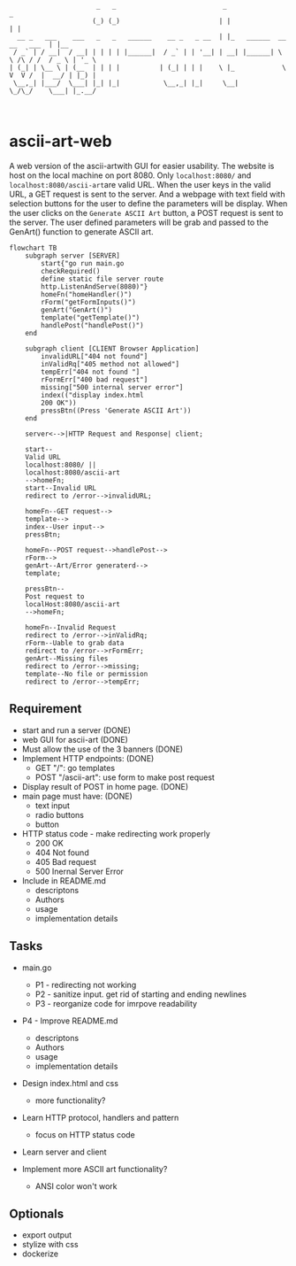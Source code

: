 ```
                      _   _                           _                                _      
                     (_) (_)                         | |                              | |     
  __ _   ___    ___   _   _   ______    __ _   _ __  | |_   ______  __      __   ___  | |__   
 / _` | / __|  / __| | | | | |______|  / _` | | '__| | __| |______| \ \ /\ / /  / _ \ | '_ \  
| (_| | \__ \ | (__  | | | |          | (_| | | |    \ |_            \ V  V /  |  __/ | |_) | 
 \__,_| |___/  \___| |_| |_|           \__,_| |_|     \__|            \_/\_/    \___| |_.__/  
                                                                                              
                                                                                              
```

# ascii-art-web
A web version of the ascii-artwith GUI for easier usability.
The website is host on the local machine on port 8080.
Only `localhost:8080/` and `localhost:8080/ascii-art`are valid URL.
When the user keys in the valid URL, a GET request is sent to the server.
And a webpage with text field with selection buttons for the user to define the parameters will be display.
When the user clicks on the `Generate ASCII Art` button, a POST request is sent to the server.
The user defined parameters will be grab and passed to the GenArt() function to generate ASCII art.

```mermaid
flowchart TB
    subgraph server [SERVER]
        start{"go run main.go
        checkRequired()
        define static file server route
        http.ListenAndServe(8080)"}
        homeFn("homeHandler()")
        rForm("getFormInputs()")
        genArt("GenArt()")
        template("getTemplate()")
        handlePost("handlePost()")
    end

    subgraph client [CLIENT Browser Application]
        invalidURL["404 not found"]
        inValidRq["405 method not allowed"]
        tempErr["404 not found "]
        rFormErr["400 bad request"]
        missing["500 internal server error"]
        index(("display index.html
        200 OK"))
        pressBtn((Press 'Generate ASCII Art'))
    end

    server<-->|HTTP Request and Response| client;
   
    start--
    Valid URL
    localhost:8080/ || 
    localhost:8080/ascii-art
    -->homeFn;
    start--Invalid URL
    redirect to /error-->invalidURL;
    
    homeFn--GET request-->
    template-->
    index--User input-->
    pressBtn;
    
    homeFn--POST request-->handlePost-->
    rForm-->
    genArt--Art/Error generaterd-->
    template;

    pressBtn--
    Post request to
    localHost:8080/ascii-art
    -->homeFn;
    
    homeFn--Invalid Request
    redirect to /error-->inValidRq;
    rForm--Uable to grab data
    redirect to /error-->rFormErr;
    genArt--Missing files
    redirect to /error-->missing;
    template--No file or permission
    redirect to /error-->tempErr;
```
## Requirement
- start and run a server (DONE)
- web GUI for ascii-art (DONE)
- Must allow the use of the 3 banners (DONE)
- Implement HTTP endpoints: (DONE)
    - GET "/": go templates
    - POST "/ascii-art": use form to make post request
- Display result of POST in home page. (DONE)
- main page must have: (DONE)
    - text input
    - radio buttons
    - button
- HTTP status code - make redirecting work properly
    - 200 OK
    - 404 Not found
    - 405 Bad request
    - 500 Inernal Server Error
- Include in README.md
    - descriptons
    - Authors
    - usage
    - implementation details

## Tasks
- main.go
    - P1 - redirecting not working
    - P2 - sanitize input. get rid of starting and ending newlines
    - P3 - reorganize code for imrpove readability
- P4 - Improve README.md
    - descriptons
    - Authors
    - usage
    - implementation details
- Design index.html and css
    - more functionality?

- Learn HTTP protocol, handlers and pattern
    - focus on HTTP status code 
- Learn server and client
- Implement more ASCII art functionality?
    - ANSI color won't work

## Optionals
- export output
- stylize with css
- dockerize